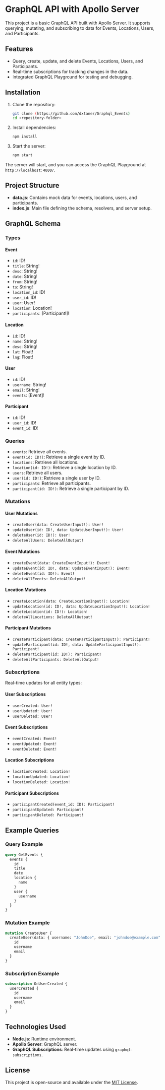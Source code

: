 # GraphQL API with Apollo Server

This project is a basic GraphQL API built with Apollo Server. It supports querying, mutating, and subscribing to data for Events, Locations, Users, and Participants.

## Features

- Query, create, update, and delete Events, Locations, Users, and Participants.
- Real-time subscriptions for tracking changes in the data.
- Integrated GraphQL Playground for testing and debugging.

## Installation

1. Clone the repository:
   ```bash
   git clone (https://github.com/dxtaner/Graphql_Events)
   cd <repository-folder>
   ```

2. Install dependencies:
   ```bash
   npm install
   ```

3. Start the server:
   ```bash
   npm start
   ```

The server will start, and you can access the GraphQL Playground at `http://localhost:4000/`.

## Project Structure

- **data.js**: Contains mock data for events, locations, users, and participants.
- **index.js**: Main file defining the schema, resolvers, and server setup.

## GraphQL Schema

### Types

#### Event
- `id`: ID!
- `title`: String!
- `desc`: String!
- `date`: String!
- `from`: String!
- `to`: String!
- `location_id`: ID!
- `user_id`: ID!
- `user`: User!
- `location`: Location!
- `participants`: [Participant!]!

#### Location
- `id`: ID!
- `name`: String!
- `desc`: String!
- `lat`: Float!
- `lng`: Float!

#### User
- `id`: ID!
- `username`: String!
- `email`: String!
- `events`: [Event]!

#### Participant
- `id`: ID!
- `user_id`: ID!
- `event_id`: ID!

### Queries

- `events`: Retrieve all events.
- `event(id: ID!)`: Retrieve a single event by ID.
- `locations`: Retrieve all locations.
- `location(id: ID!)`: Retrieve a single location by ID.
- `users`: Retrieve all users.
- `user(id: ID!)`: Retrieve a single user by ID.
- `participants`: Retrieve all participants.
- `participant(id: ID!)`: Retrieve a single participant by ID.

### Mutations

#### User Mutations
- `createUser(data: CreateUserInput!): User!`
- `updateUser(id: ID!, data: UpdateUserInput!): User!`
- `deleteUser(id: ID!): User!`
- `deleteAllUsers: DeleteAllOutput!`

#### Event Mutations
- `createEvent(data: CreateEventInput!): Event!`
- `updateEvent(id: ID!, data: UpdateEventInput!): Event!`
- `deleteEvent(id: ID!): Event!`
- `deleteAllEvents: DeleteAllOutput!`

#### Location Mutations
- `createLocation(data: CreateLocationInput!): Location!`
- `updateLocation(id: ID!, data: UpdateLocationInput!): Location!`
- `deleteLocation(id: ID!): Location!`
- `deleteAllLocations: DeleteAllOutput!`

#### Participant Mutations
- `createParticipant(data: CreateParticipantInput!): Participant!`
- `updateParticipant(id: ID!, data: UpdateParticipantInput!): Participant!`
- `deleteParticipant(id: ID!): Participant!`
- `deleteAllParticipants: DeleteAllOutput!`

### Subscriptions

Real-time updates for all entity types:

#### User Subscriptions
- `userCreated: User!`
- `userUpdated: User!`
- `userDeleted: User!`

#### Event Subscriptions
- `eventCreated: Event!`
- `eventUpdated: Event!`
- `eventDeleted: Event!`

#### Location Subscriptions
- `locationCreated: Location!`
- `locationUpdated: Location!`
- `locationDeleted: Location!`

#### Participant Subscriptions
- `participantCreated(event_id: ID): Participant!`
- `participantUpdated: Participant!`
- `participantDeleted: Participant!`

## Example Queries

### Query Example
```graphql
query GetEvents {
  events {
    id
    title
    date
    location {
      name
    }
    user {
      username
    }
  }
}
```

### Mutation Example
```graphql
mutation CreateUser {
  createUser(data: { username: "JohnDoe", email: "johndoe@example.com" }) {
    id
    username
    email
  }
}
```

### Subscription Example
```graphql
subscription OnUserCreated {
  userCreated {
    id
    username
    email
  }
}
```

## Technologies Used

- **Node.js**: Runtime environment.
- **Apollo Server**: GraphQL server.
- **GraphQL Subscriptions**: Real-time updates using `graphql-subscriptions`.

## License

This project is open-source and available under the [MIT License](LICENSE).
